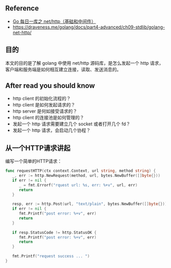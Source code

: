 ## Reference
- [ Go 每日一库之 net/http（基础和中间件）](https://darjun.github.io/2021/07/13/in-post/godailylib/nethttp/)
- https://draveness.me/golang/docs/part4-advanced/ch09-stdlib/golang-net-http/

## 目的
本文的目的是了解 golang 中使用 net/http 源码库，是怎么发起一个 http 请求，客户端和服务端是如何相互建立连接，读取、发送消息的。

## After read you should know
- http client 的初始化流程的？
- http client 是如何发起请求的？
- http server 是何如接受请求的？
- http client 的连接池是如何管理的？
- 发起一个 http 请求需要建立几个 socket 或者打开几个 fd？
- 发起一个 http 请求，会启动几个协程？

## 从一个HTTP请求讲起
编写一个简单的HTTP请求：
```go
func requestHTTP(ctx context.Context, url string, method string) {  
   _, err := http.NewRequest(method, url, bytes.NewBuffer([]byte{}))  
   if err != nil {  
      _ = fmt.Errorf("rquest url: %s, err: %+v", url, err)  
      return  
   }  
  
   resp, err := http.Post(url, "text/plain", bytes.NewBuffer([]byte{}))  
   if err != nil {  
      fmt.Printf("post error: %+v", err)  
      return  
   }  
  
   if resp.StatusCode != http.StatusOK {  
      fmt.Printf("post error: %+v", err)  
      return  
   }  
  
   fmt.Printf("request success ... ")  
}
```






